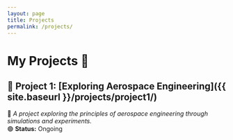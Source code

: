 ```yaml
---
layout: page
title: Projects
permalink: /projects/
---
```


# My Projects 🚀  

## 🔧 Project 1: [Exploring Aerospace Engineering]({{ site.baseurl }}/projects/project1/)
  
📌 *A project exploring the principles of aerospace engineering through simulations and experiments.*  
🟢 **Status:** Ongoing  
